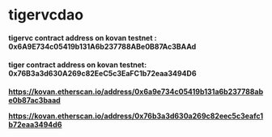 # tigervcdao
#### tigervc contract address on kovan testnet : 0x6A9E734c05419b131A6b237788ABe0B87Ac3BAAd

#### tiger contract address on kovan testnet: 0x76B3a3d630A269c82EeC5c3EaFC1b72eaa3494D6

**https://kovan.etherscan.io/address/0x6a9e734c05419b131a6b237788abe0b87ac3baad**

**https://kovan.etherscan.io/address/0x76b3a3d630a269c82eec5c3eafc1b72eaa3494d6**

